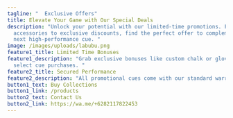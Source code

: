 ```yaml
---
tagline: "  Exclusive Offers"
title: Elevate Your Game with Our Special Deals
description: "Unlock your potential with our limited-time promotions. From bonus
  accessories to exclusive discounts, find the perfect offer to complement your
  next high-performance cue. "
image: /images/uploads/labubu.png
feature1_title: Limited Time Bonuses
feature1_description: "Grab exclusive bonuses like custom chalk or gloves with
  select cue purchases. "
feature2_title: Secured Performance
feature2_description: "All promotional cues come with our standard warranty and expert support. "
button1_text: Buy Collections
button1_link: /products
button2_text: Contact Us
button2_link: https://wa.me/+6282117822453
---
```

